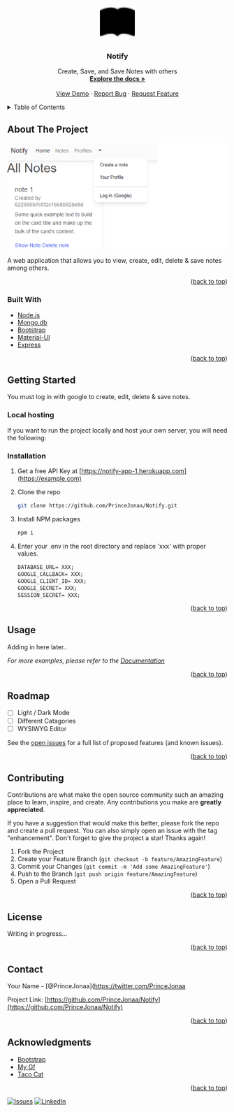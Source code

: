 <div id="top"></div>


<!-- PROJECT LOGO -->
<br />
<div align="center">
  <a href="https://github.com/PrinceJonaa/Notify">
    <img src="public/images/book-fill.svg" alt="Logo" width="80" height="80">
  </a>

<h3 align="center">Notify</h3>

  <p align="center">
    Create, Save, and Save Notes with others
    <br />
    <a href="https://github.com/PrinceJonaa/Notify"><strong>Explore the docs »</strong></a>
    <br />
    <br />
    <a href="http://notify-app-1.herokuapp.com">View Demo</a>
    ·
    <a href="https://github.com/PrinceJonaa/Notify/issues">Report Bug</a>
    ·
    <a href="https://github.com/PrinceJonaa/Notify/issues">Request Feature</a>
  </p>
</div>

<!-- TABLE OF CONTENTS -->
<details>
  <summary>Table of Contents</summary>
  <ol>
    <li>
      <a href="#about-the-project">About The Project</a>
      <ul>
        <li><a href="#built-with">Built With</a></li>
      </ul>
    </li>
    <li><a href="#usage">Usage</a></li>
    <li><a href="#roadmap">Roadmap</a></li>
    <li><a href="#contributing">Contributing</a></li>
    <li><a href="#license">License</a></li>
    <li><a href="#contact">Contact</a></li>
    <li><a href="#acknowledgments">Acknowledgments</a></li>
  </ol>
</details>

<!-- ABOUT THE PROJECT -->
## About The Project

<img src="public/images/screenshot.png">

A web application that allows you to view, create, edit, delete & save notes among others.

<p align="right">(<a href="#top">back to top</a>)</p>

### Built With

* [Node.js](https://nextjs.org/)
* [Mongo.db](https://www.mongodb.com/)
* [Bootstrap](https://getbootstrap.com)
* [Material-UI](https://material-ui.com/)
* [Express](https://expressjs.com/)

<p align="right">(<a href="#top">back to top</a>)</p>

<!-- GETTING STARTED -->
## Getting Started

You must log in with google to create, edit, delete & save notes.

### Local hosting

If you want to run the project locally and host your own server, you will need the following:


### Installation

1. Get a free API Key at [https://notify-app-1.herokuapp.com](https://example.com)
2. Clone the repo

   ```sh
   git clone https://github.com/PrinceJonaa/Notify.git
   ```

3. Install NPM packages

   ```sh
   npm i
   ```

4. Enter your .env in the root directory and replace 'xxx' with proper values.

   ```
   DATABASE_URL= XXX;
   GOOGLE_CALLBACK= XXX;
   GOOGLE_CLIENT_ID= XXX;
   GOOGLE_SECRET= XXX;
   SESSION_SECRET= XXX;
   ```

<p align="right">(<a href="#top">back to top</a>)</p>

<!-- USAGE EXAMPLES -->
## Usage

Adding in here later..

_For more examples, please refer to the [Documentation](https://example.com)_

<p align="right">(<a href="#top">back to top</a>)</p>

<!-- ROADMAP -->
## Roadmap

* [ ] Light / Dark Mode
* [ ] Different Catagories
* [ ] WYSIWYG Editor

See the [open issues](https://github.com/PrinceJonaa/Notify/issues) for a full list of proposed features (and known issues).

<p align="right">(<a href="#top">back to top</a>)</p>

<!-- CONTRIBUTING -->
## Contributing

Contributions are what make the open source community such an amazing place to learn, inspire, and create. Any contributions you make are **greatly appreciated**.

If you have a suggestion that would make this better, please fork the repo and create a pull request. You can also simply open an issue with the tag "enhancement".
Don't forget to give the project a star! Thanks again!

1. Fork the Project
2. Create your Feature Branch (`git checkout -b feature/AmazingFeature`)
3. Commit your Changes (`git commit -m 'Add some AmazingFeature'`)
4. Push to the Branch (`git push origin feature/AmazingFeature`)
5. Open a Pull Request

<p align="right">(<a href="#top">back to top</a>)</p>

<!-- LICENSE -->
## License

Writing in progress...

<p align="right">(<a href="#top">back to top</a>)</p>

<!-- CONTACT -->
## Contact

Your Name - [@PrinceJonaa](https://twitter.com/PrinceJonaa

Project Link: [https://github.com/PrinceJonaa/Notify](https://github.com/PrinceJonaa/Notify)

<p align="right">(<a href="#top">back to top</a>)</p>

<!-- ACKNOWLEDGMENTS -->
## Acknowledgments

* [Bootstrap]()
* [My Gf]()
* [Taco Cat]()

<p align="right">(<a href="#top">back to top</a>)</p>

[![Issues][issues-shield]][issues-url]
[![LinkedIn][linkedin-shield]][linkedin-url]


<!-- MARKDOWN LINKS & IMAGES -->
<!-- https://www.markdownguide.org/basic-syntax/#reference-style-links -->
[contributors-shield]: https://img.shields.io/github/contributors/PrinceJonaa/Notify.svg?style=for-the-badge
[contributors-url]: https://github.com/PrinceJonaa/Notify/graphs/contributors
[forks-shield]: https://img.shields.io/github/forks/PrinceJonaa/Notify.svg?style=for-the-badge
[forks-url]: https://github.com/PrinceJonaa/Notify/network/members
[stars-shield]: https://img.shields.io/github/stars/PrinceJonaa/Notify.svg?style=for-the-badge
[stars-url]: https://github.com/PrinceJonaa/Notify/stargazers
[issues-shield]: https://img.shields.io/github/issues/PrinceJonaa/Notify.svg?style=for-the-badge
[issues-url]: https://github.com/PrinceJonaa/Notify/issues
[license-shield]: https://img.shields.io/github/license/PrinceJonaa/Notify.svg?style=for-the-badge
[license-url]: https://github.com/PrinceJonaa/Notify/blob/master/LICENSE.txt
[linkedin-shield]: https://img.shields.io/badge/-LinkedIn-black.svg?style=for-the-badge&logo=linkedin&colorB=555
[linkedin-url]: https://linkedin.com/in/jonathan-bonner-professional
[product-screenshot]: images/screenshot.png
